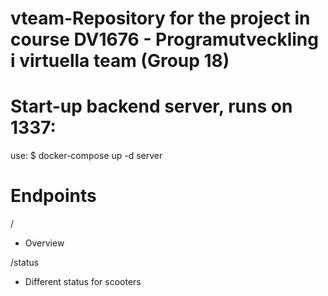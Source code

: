 # vteam-Repository for the project in course DV1676 - Programutveckling i virtuella team (Group 18)

# Start-up backend server, runs on 1337:
use:
$ docker-compose up -d server

# Endpoints
/ 
- Overview

/status
- Different status for scooters
